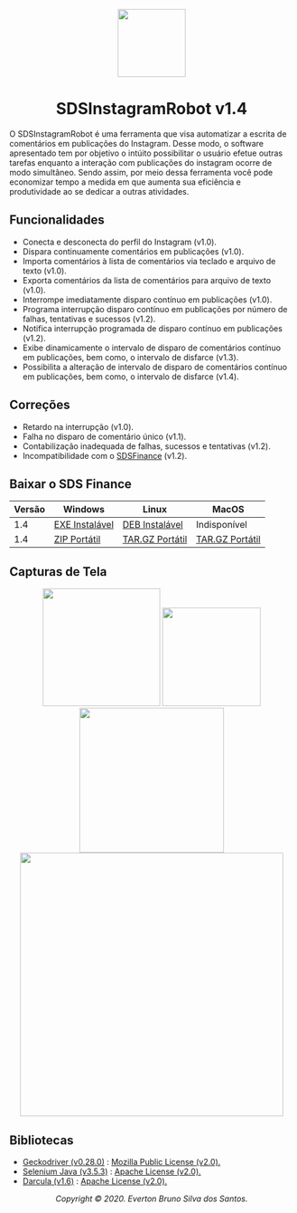 <p id="simbol" align="center">
	<img src="https://i.imgur.com/cjXRVut.png" height="120px"/>
	<h1 align="center">SDSInstagramRobot v1.4</h1>
</p>

O SDSInstagramRobot é uma ferramenta que visa automatizar a escrita de comentários em publicações do Instagram. Desse modo, o software apresentado tem por objetivo o intúito possibilitar o usuário efetue outras tarefas enquanto a interação com publicações do instagram ocorre de modo simultâneo. Sendo assim, por meio dessa ferramenta você pode economizar tempo a medida em que aumenta sua eficiência e produtividade ao se dedicar a outras atividades.

## Funcionalidades
- Conecta e desconecta do perfil do Instagram (v1.0).
- Dispara continuamente comentários em publicações (v1.0).
- Importa comentários à lista de comentários via teclado e arquivo de texto (v1.0).
- Exporta comentários da lista de comentários para arquivo de texto (v1.0).
- Interrompe imediatamente disparo contínuo em publicações (v1.0).
- Programa interrupção disparo contínuo em publicações por número de falhas, tentativas e sucessos (v1.2).
- Notifica interrupção programada de disparo contínuo em publicações (v1.2).
- Exibe dinamicamente o intervalo de disparo de comentários contínuo em publicações, bem como, o intervalo de disfarce (v1.3).
- Possibilita a alteração de intervalo de disparo de comentários contínuo em publicações, bem como, o intervalo de disfarce (v1.4).

## Correções
- Retardo na interrupção (v1.0).
- Falha no disparo de comentário único (v1.1).
- Contabilização inadequada de falhas, sucessos e tentativas (v1.2).
- Incompatibilidade com o [SDSFinance][01] (v1.2).

## Baixar o SDS Finance

| Versão | Windows | Linux | MacOS |
| --- | --- | --- | --- |
| 1.4 | [EXE Instalável][100] | [DEB Instalável][200] | Indisponível |
| 1.4 | [ZIP Portátil][101] | [TAR.GZ Portátil][201] | [TAR.GZ Portátil][301] |

## Capturas de Tela

<p id="simbol" align="center">
	<img src="https://i.imgur.com/1Epwvld.png" height="208px"/>
	<img src="https://media.giphy.com/media/7120mApt6ZTDWglVTw/giphy.gif" height="174px"/>
	<img src="https://media.giphy.com/media/Di1dvkPYMC5lcgGmPa/giphy.gif" height="256px"/>
	<img src="https://media.giphy.com/media/SPiE9toeM5evVNJ1dh/giphy.gif" height="466px"/>
</p>

## Bibliotecas
- [Geckodriver (v0.28.0)][02] : [Mozilla Public License (v2.0).][03]
- [Selenium Java (v3.5.3)][04] : [Apache License (v2.0).][05]
- [Darcula (v1.6)][06] : [Apache License (v2.0).][05]

[//]: #DownloadFile
[100]: https://github.com/evertonbrunosds/SDSInstagramRobot/releases/download/v1.4/SDSIR-Windows-setup-32and64.exe
[101]: https://github.com/evertonbrunosds/SDSInstagramRobot/releases/download/v1.4/SDSIR-Windows-portable-32and64.zip
[200]: https://github.com/evertonbrunosds/SDSInstagramRobot/releases/download/v1.4/SDSIR-Linux-setup-32and64.deb
[201]: https://github.com/evertonbrunosds/SDSInstagramRobot/releases/download/v1.4/SDSIR-Linux-portable-32and64.tar.gz
[301]: https://github.com/evertonbrunosds/SDSInstagramRobot/releases/download/v1.4/SDSIR-MacOS-portable.tar.gz

[//]: #URL
[01]: https://github.com/evertonbrunosds/SDSFinance
[02]: https://github.com/mozilla/geckodriver/releases/tag/v0.28.0
[03]: https://www.mozilla.org/en-US/MPL/2.0/
[04]: https://mvnrepository.com/artifact/org.seleniumhq.selenium/selenium-java/3.5.3
[05]: https://opensource.org/licenses/Apache-2.0
[06]: https://github.com/bulenkov/Darcula

<p align="center"><em> Copyright © 2020. Everton Bruno Silva dos Santos. </em></p>
